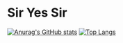 # Sir Yes Sir

[![Anurag's GitHub stats](https://github-readme-stats.vercel.app/api?username=Yessir4253&count_private=true&show_icons=true&theme=radical)](https://github.com/anuraghazra/github-readme-stats)
[![Top Langs](https://github-readme-stats.vercel.app/api/top-langs/?username=Yessir4253&theme=radical)](https://github.com/anuraghazra/github-readme-stats)
